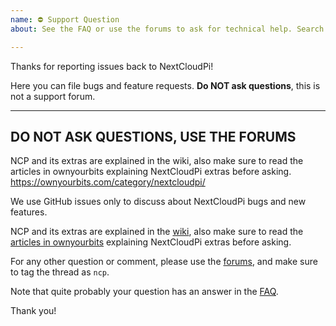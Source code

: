 ```yaml
---
name: ⛔ Support Question
about: See the FAQ or use the forums to ask for technical help. Search well before asking.

---
```


Thanks for reporting issues back to NextCloudPi! 

Here you can file bugs and feature requests. **Do NOT ask questions**, this is not a support forum.

---
DO NOT ASK QUESTIONS, USE THE FORUMS
---

NCP and its extras are explained in the wiki, also make sure to read the articles in ownyourbits explaining NextCloudPi extras before asking. https://ownyourbits.com/category/nextcloudpi/

We use GitHub issues only to discuss about NextCloudPi bugs and new features.

NCP and its extras are explained in the [wiki](https://github.com/nextcloud/nextcloudpi/wiki), also make sure to read the [articles in ownyourbits](https://ownyourbits.com/category/nextcloudpi/) explaining NextCloudPi extras before asking.

For any other question or comment, please use the [forums](https://help.nextcloud.com/c/support/appliances-docker-snappy-vm), and make sure to tag
the thread as `ncp`.

Note that quite probably your question has an answer in the [FAQ](https://github.com/nextcloud/nextcloudpi/wiki/FAQ).

Thank you!
